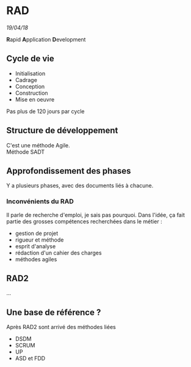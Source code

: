 RAD
===

*19/04/18*

**R**apid **A**pplication **D**evelopment

## Cycle de vie

* Initialisation
* Cadrage
* Conception
* Construction
* Mise en oeuvre

Pas plus de 120 jours par cycle

## Structure de développement

C'est une méthode Agile.  
Méthode SADT

## Approfondissement des phases

Y a plusieurs phases, avec des documents liés à chacune. 

### Inconvénients du RAD

Il parle de recherche d'emploi, je sais pas pourquoi. Dans l'idée, ça fait partie des grosses compétences recherchées dans le métier : 

- gestion de projet 
- rigueur et méthode 
- esprit d'analyse 
- rédaction d'un cahier des charges 
- méthodes agiles

## RAD2

...

## Une base de référence ?

Après RAD2 sont arrivé des méthodes liées 

* DSDM
* SCRUM
* UP
* ASD et FDD
